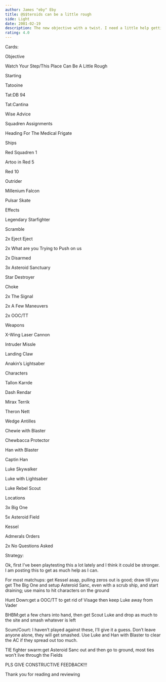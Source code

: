 ```yaml
---
author: James "eby" Eby
title: @$$teroids can be a little rough
side: Light
date: 2001-02-19
description: The new objective with a twist. I need a little help gettin it to work better. PLS give constructive reviews.
rating: 4.0
---
```

Cards: 

Objective

Watch Your Step/This Place Can Be A Little Rough

Starting

Tatooine
Tat:DB 94
Tat:Cantina
Wise Advice
Squadren Assignments
Heading For The Medical Frigate

Ships

Red Squadren 1
Artoo in Red 5
Red 10
Outrider
Millenium Falcon
Pulsar Skate

Effects

Legendary Starfighter
Scramble
2x Eject Eject
2x What are you Trying to Push on us
2x Disarmed
3x Asteroid Sanctuary
Star Destroyer
Choke
2x The Signal
2x A Few Maneuvers
2x OOC/TT

Weapons

X-Wing Laser Cannon
Intruder Missle
Landing Claw
Anakin’s Lightsaber

Characters

Tallon Karrde
Dash Rendar
Mirax Terrik
Theron Nett
Wedge Antilles
Chewie with Blaster
Chewbacca Protector
Han with Blaster
Captin Han
Luke Skywalker
Luke with Lightsaber
Luke Rebel Scout

Locations

3x Big One
5x Asteroid Field
Kessel

Admerals Orders

2x No Questions Asked 

Strategy: 

Ok, first I’ve been playtesting this a lot lately and I think it could be stronger. I am posting this to get as much help as I can. 

For most matchups: get Kessel asap, pulling zeros out is good; draw till you get The Big One and setup Asteroid Sanc, even with a scrub ship, and start draining; use mains to hit characters on the ground

Hunt Down:get a OOC/TT to get rid of Visage then keep Luke away from Vader

BHBM:get a few chars into hand, then get Scout Luke and drop as much to the site and smash whatever is left

Scum/Court: I haven’t played against these, I’ll give it a guess. Don’t leave anyone alone, they will get smashed. Use Luke and Han with Blaster to clear the AC if they spread out too much.

TIE fighter swarm:get Asteroid Sanc out and then go to ground, most ties won’t live through the Fields

PLS GIVE CONSTRUCTIVE FEEDBACK!!!
Thank you for reading and reviewing 